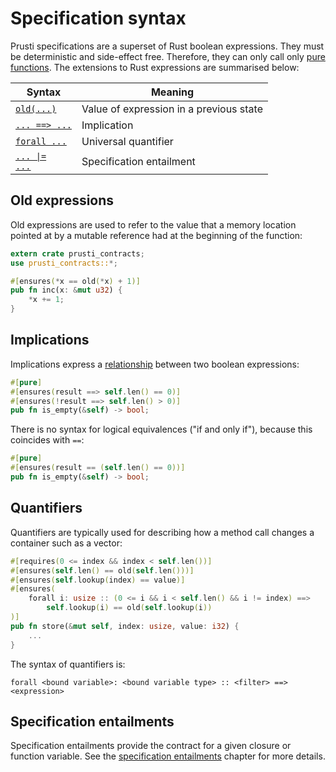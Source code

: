 # Specification syntax

Prusti specifications are a superset of Rust boolean expressions. They must be deterministic and side-effect free. Therefore, they can only call only [pure functions](verify/pure.md). The extensions to Rust expressions are summarised below:

| Syntax | Meaning |
| --- | --- |
| [`old(...)`](#old-expressions) | Value of expression in a previous state |
| [`... ==> ...`](#implications) | Implication |
| [`forall ...`](#quantifiers) | Universal quantifier |
| [<code>... &#x7C;= ...</code>](#specification-entailments) | Specification entailment |

## Old expressions

Old expressions are used to refer to the value that a memory location pointed at by a mutable reference had at the beginning of the function:

```rust
extern crate prusti_contracts;
use prusti_contracts::*;

#[ensures(*x == old(*x) + 1)]
pub fn inc(x: &mut u32) {
    *x += 1;
}
```

## Implications

Implications express a [relationship](https://en.wikipedia.org/wiki/Material_conditional) between two boolean expressions:

```rust
#[pure]
#[ensures(result ==> self.len() == 0)]
#[ensures(!result ==> self.len() > 0)]
pub fn is_empty(&self) -> bool;
```

There is no syntax for logical equivalences ("if and only if"), because this coincides with `==`:

```rust
#[pure]
#[ensures(result == (self.len() == 0))]
pub fn is_empty(&self) -> bool;
```

## Quantifiers

Quantifiers are typically used for describing how a method call changes a container such as a vector:

```rust
#[requires(0 <= index && index < self.len())]
#[ensures(self.len() == old(self.len()))]
#[ensures(self.lookup(index) == value)]
#[ensures(
    forall i: usize :: (0 <= i && i < self.len() && i != index) ==>
        self.lookup(i) == old(self.lookup(i))
)]
pub fn store(&mut self, index: usize, value: i32) {
    ...
}
```

The syntax of quantifiers is:

```plain
forall <bound variable>: <bound variable type> :: <filter> ==> <expression>
```

## Specification entailments

Specification entailments provide the contract for a given closure or function variable. See the [specification entailments](verify/spec_ent.md) chapter for more details.
